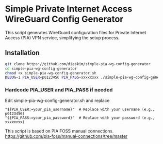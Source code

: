 # Simple Private Internet Access WireGuard Config Generator

This script generates WireGuard configuration files for Private Internet Access (PIA) VPN service, simplifying the setup process.

## Installation

```bash
git clone https://github.com/dieskim/simple-pia-wg-config-generator
cd simple-pia-wg-config-generator
chmod +x simple-pia-wg-config-generator.sh
DEBUG=1 PIA_USER=p0123456 PIA_PASS=xxxxxxxx ./simple-pia-wg-config-generator.sh
```

### Hardcode PIA_USER and PIA_PASS if needed

Edit simple-pia-wg-config-generator.sh and replace
```
"${PIA_USER:=your_pia_username}"  # Replace with your username (e.g., p0123456)
"${PIA_PASS:=your_pia_password}"  # Replace with your password (e.g., xxxxxxxx)
```

This script is based on PIA FOSS manual connections.
https://github.com/pia-foss/manual-connections/tree/master